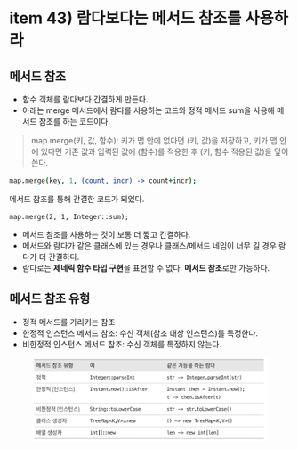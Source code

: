 # item 43) 람다보다는 메서드 참조를 사용하라

## 메서드 참조

* 함수 객체를 람다보다 간결하게 만든다.
* 아래는 merge 메서드에서 람다를 사용하는 코드와 정적 메서드 sum을 사용해 메서드 참조를 하는 코드이다.

> map.merge(키, 값, 함수): 키가 맵 안에 없다면 (키, 값)을 저장하고, 키가 맵 안에 있다면 기존 값과 입력된 값에 (함수)를 적용한 후 (키, 함수 적용된 값)을 덮어쓴다.

```coffeescript
map.merge(key, 1, (count, incr) -> count+incr);
```

메서드 참조를 통해 간결한 코드가 되었다.

```
map.merge(2, 1, Integer::sum);
```

* 메서드 참조를 사용하는 것이 보통 더 짧고 간결하다.
* 메서드와 람다가 같은 클래스에 있는 경우나 클래스/메서드 네임이 너무 길 경우 람다가 더 간결하다.
* 람다로는 **제네릭 함수 타입 구현**을 표현할 수 없다. **메서드 참조**로만 가능하다.

## 메서드 참조 유형

* 정적 메서드를 가리키는 참조
* 한정적 인스턴스 메서드 참조: 수신 객체(참조 대상 인스턴스)를 특정한다.
* 비한정적 인스턴스 메서드 참조: 수신 객체를 특정하지 않는다.

<figure><img src="../../../.gitbook/assets/image (80).png" alt=""><figcaption></figcaption></figure>
